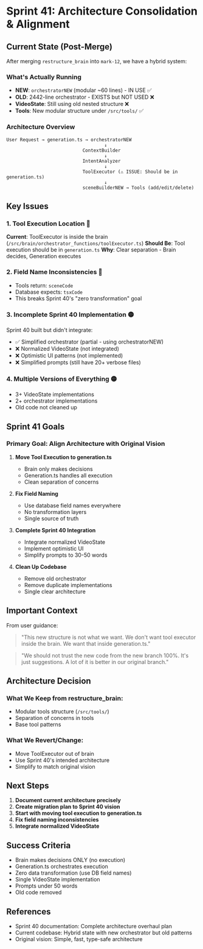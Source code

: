 # Sprint 41: Architecture Consolidation & Alignment

## Current State (Post-Merge)

After merging `restructure_brain` into `mark-12`, we have a hybrid system:

### What's Actually Running
- **NEW**: `orchestratorNEW` (modular ~60 lines) - IN USE ✅
- **OLD**: 2442-line orchestrator - EXISTS but NOT USED ❌
- **VideoState**: Still using old nested structure ❌
- **Tools**: New modular structure under `/src/tools/` ✅

### Architecture Overview
```
User Request → generation.ts → orchestratorNEW
                                    ↓
                            ContextBuilder
                                    ↓
                            IntentAnalyzer  
                                    ↓
                            ToolExecutor (⚠️ ISSUE: Should be in generation.ts)
                                    ↓
                            sceneBuilderNEW → Tools (add/edit/delete)
```

## Key Issues

### 1. Tool Execution Location 🔴
**Current**: ToolExecutor is inside the brain (`/src/brain/orchestrator_functions/toolExecutor.ts`)
**Should Be**: Tool execution should be in `generation.ts`
**Why**: Clear separation - Brain decides, Generation executes

### 2. Field Name Inconsistencies 🔴
- Tools return: `sceneCode`
- Database expects: `tsxCode`
- This breaks Sprint 40's "zero transformation" goal

### 3. Incomplete Sprint 40 Implementation 🟡
Sprint 40 built but didn't integrate:
- ✅ Simplified orchestrator (partial - using orchestratorNEW)
- ❌ Normalized VideoState (not integrated)
- ❌ Optimistic UI patterns (not implemented)
- ❌ Simplified prompts (still have 20+ verbose files)

### 4. Multiple Versions of Everything 🟡
- 3+ VideoState implementations
- 2+ orchestrator implementations
- Old code not cleaned up

## Sprint 41 Goals

### Primary Goal: Align Architecture with Original Vision

1. **Move Tool Execution to generation.ts**
   - Brain only makes decisions
   - Generation.ts handles all execution
   - Clean separation of concerns

2. **Fix Field Naming**
   - Use database field names everywhere
   - No transformation layers
   - Single source of truth

3. **Complete Sprint 40 Integration**
   - Integrate normalized VideoState
   - Implement optimistic UI
   - Simplify prompts to 30-50 words

4. **Clean Up Codebase**
   - Remove old orchestrator
   - Remove duplicate implementations
   - Single clear architecture

## Important Context

From user guidance:
> "This new structure is not what we want. We don't want tool executor inside the brain. We want that inside generation.ts."

> "We should not trust the new code from the new branch 100%. It's just suggestions. A lot of it is better in our original branch."

## Architecture Decision

### What We Keep from restructure_brain:
- Modular tools structure (`/src/tools/`)
- Separation of concerns in tools
- Base tool patterns

### What We Revert/Change:
- Move ToolExecutor out of brain
- Use Sprint 40's intended architecture
- Simplify to match original vision

## Next Steps

1. **Document current architecture precisely**
2. **Create migration plan to Sprint 40 vision**
3. **Start with moving tool execution to generation.ts**
4. **Fix field naming inconsistencies**
5. **Integrate normalized VideoState**

## Success Criteria

- Brain makes decisions ONLY (no execution)
- Generation.ts orchestrates execution
- Zero data transformation (use DB field names)
- Single VideoState implementation
- Prompts under 50 words
- Old code removed

## References

- Sprint 40 documentation: Complete architecture overhaul plan
- Current codebase: Hybrid state with new orchestrator but old patterns
- Original vision: Simple, fast, type-safe architecture